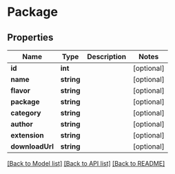 # Package

## Properties
Name | Type | Description | Notes
------------ | ------------- | ------------- | -------------
**id** | **int** |  | [optional] 
**name** | **string** |  | [optional] 
**flavor** | **string** |  | [optional] 
**package** | **string** |  | [optional] 
**category** | **string** |  | [optional] 
**author** | **string** |  | [optional] 
**extension** | **string** |  | [optional] 
**downloadUrl** | **string** |  | [optional] 

[[Back to Model list]](../README.md#documentation-for-models) [[Back to API list]](../README.md#documentation-for-api-endpoints) [[Back to README]](../README.md)


